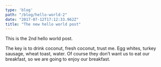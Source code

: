 ```yaml
---
type: 'blog'
path: "/blog/hello-world-2"
date: "2017-07-12T17:12:33.962Z"
title: "The new hello world post"
---
```


This is the 2nd hello world post.
 
The key is to drink coconut, fresh coconut, trust me. Egg whites, turkey sausage, wheat toast, water. Of course they don’t want us to eat our breakfast, so we are going to enjoy our breakfast.